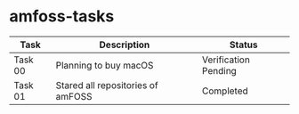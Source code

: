 # amfoss-tasks

| Task | Description | Status |
| --- | --- | --- |
| Task 00 | Planning to buy macOS | Verification Pending |
| Task 01 | Stared all repositories of amFOSS | Completed |
